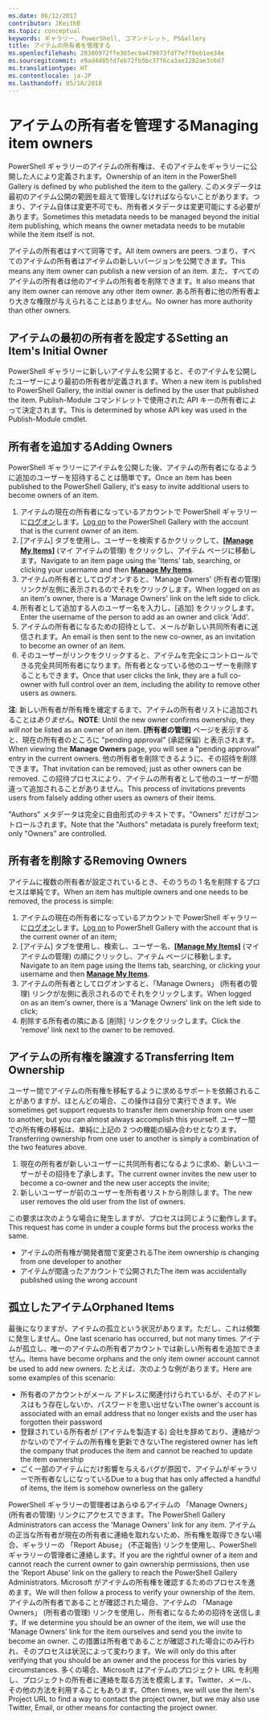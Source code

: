 ```yaml
---
ms.date: 06/12/2017
contributor: JKeithB
ms.topic: conceptual
keywords: ギャラリー, PowerShell, コマンドレット, PSGallery
title: アイテムの所有者を管理する
ms.openlocfilehash: 20380972ffe365ec9a479073fdf7e7f0eb1ee34e
ms.sourcegitcommit: e9ad4d85fd7eb72fb5bc37f6ca3ae1282ae3c6d7
ms.translationtype: HT
ms.contentlocale: ja-JP
ms.lasthandoff: 05/10/2018
---
```

# <a name="managing-item-owners"></a><span data-ttu-id="d7320-103">アイテムの所有者を管理する</span><span class="sxs-lookup"><span data-stu-id="d7320-103">Managing item owners</span></span>

<span data-ttu-id="d7320-104">PowerShell ギャラリーのアイテムの所有権は、そのアイテムをギャラリーに公開した人により定義されます。</span><span class="sxs-lookup"><span data-stu-id="d7320-104">Ownership of an item in the PowerShell Gallery is defined by who published the item to the gallery.</span></span>
<span data-ttu-id="d7320-105">このメタデータは最初のアイテム公開の範囲を超えて管理しなければならないことがあります。つまり、アイテム自体は変更不可でも、所有者メタデータは変更可能にする必要があります。</span><span class="sxs-lookup"><span data-stu-id="d7320-105">Sometimes this metadata needs to be managed beyond the initial item publishing, which means the owner metadata needs to be mutable while the item itself is not.</span></span>

<span data-ttu-id="d7320-106">アイテムの所有者はすべて同等です。</span><span class="sxs-lookup"><span data-stu-id="d7320-106">All item owners are peers.</span></span>
<span data-ttu-id="d7320-107">つまり、すべてのアイテムの所有者はアイテムの新しいバージョンを公開できます。</span><span class="sxs-lookup"><span data-stu-id="d7320-107">This means any item owner can publish a new version of an item.</span></span> <span data-ttu-id="d7320-108">また、すべてのアイテムの所有者は他のアイテムの所有者を削除できます。</span><span class="sxs-lookup"><span data-stu-id="d7320-108">It also means that any item owner can remove any other item owner.</span></span>
<span data-ttu-id="d7320-109">ある所有者に他の所有者より大きな権限が与えられることはありません。</span><span class="sxs-lookup"><span data-stu-id="d7320-109">No owner has more authority than other owners.</span></span>

## <a name="setting-an-items-initial-owner"></a><span data-ttu-id="d7320-110">アイテムの最初の所有者を設定する</span><span class="sxs-lookup"><span data-stu-id="d7320-110">Setting an Item's Initial Owner</span></span>

<span data-ttu-id="d7320-111">PowerShell ギャラリーに新しいアイテムを公開すると、そのアイテムを公開したユーザーにより最初の所有者が定義されます。</span><span class="sxs-lookup"><span data-stu-id="d7320-111">When a new item is published to PowerShell Gallery, the initial owner is defined by the user that published the item.</span></span> <span data-ttu-id="d7320-112">Publish-Module コマンドレットで使用された API キーの所有者によって決定されます。</span><span class="sxs-lookup"><span data-stu-id="d7320-112">This is determined by whose API key was used in the Publish-Module cmdlet.</span></span>

## <a name="adding-owners"></a><span data-ttu-id="d7320-113">所有者を追加する</span><span class="sxs-lookup"><span data-stu-id="d7320-113">Adding Owners</span></span>

<span data-ttu-id="d7320-114">PowerShell ギャラリーにアイテムを公開した後、アイテムの所有者になるように追加のユーザーを招待することは簡単です。</span><span class="sxs-lookup"><span data-stu-id="d7320-114">Once an item has been published to the PowerShell Gallery, it's easy to invite additional users to become owners of an item.</span></span>

1. <span data-ttu-id="d7320-115">アイテムの現在の所有者になっているアカウントで PowerShell ギャラリーに[ログオン](https://powershellgallery.com/users/account/LogOn)します。</span><span class="sxs-lookup"><span data-stu-id="d7320-115">[Log on](https://powershellgallery.com/users/account/LogOn) to the PowerShell Gallery with the account that is the current owner of an item.</span></span>
2. <span data-ttu-id="d7320-116">[アイテム] タブを使用し、ユーザーを検索するかクリックして、[**[Manage My Items]**](https://www.powershellgallery.com/account/Packages) \(マイ アイテムの管理) をクリックし、アイテム ページに移動します。</span><span class="sxs-lookup"><span data-stu-id="d7320-116">Navigate to an item page using the 'Items' tab, searching, or clicking your username and then [**Manage My Items**](https://www.powershellgallery.com/account/Packages).</span></span>
3. <span data-ttu-id="d7320-117">アイテムの所有者としてログオンすると、'Manage Owners' (所有者の管理) リンクが左側に表示されるのでそれをクリックします。</span><span class="sxs-lookup"><span data-stu-id="d7320-117">When logged on as an item's owner, there is a 'Manage Owners' link on the left side to click.</span></span>
4. <span data-ttu-id="d7320-118">所有者として追加する人のユーザー名を入力し、[追加] をクリックします。</span><span class="sxs-lookup"><span data-stu-id="d7320-118">Enter the username of the person to add as an owner and click 'Add'.</span></span>
5. <span data-ttu-id="d7320-119">アイテムの所有者になるための招待として、メールが新しい共同所有者に送信されます。</span><span class="sxs-lookup"><span data-stu-id="d7320-119">An email is then sent to the new co-owner, as an invitation to become an owner of an item.</span></span>
6. <span data-ttu-id="d7320-120">そのユーザーがリンクをクリックすると、アイテムを完全にコントロールできる完全共同所有者になります。所有者となっている他のユーザーを削除することもできます。</span><span class="sxs-lookup"><span data-stu-id="d7320-120">Once that user clicks the link, they are a full co-owner with full control over an item, including the ability to remove other users as owners.</span></span>

<span data-ttu-id="d7320-121">**注**: 新しい所有者が所有権を確定するまで、アイテムの所有者リストに追加されることは*ありません*。</span><span class="sxs-lookup"><span data-stu-id="d7320-121">**NOTE**: Until the new owner confirms ownership, they *will not* be listed as an owner of an item.</span></span>
<span data-ttu-id="d7320-122">**[所有者の管理]** ページを表示すると、現在の所有者のところに "pending approval" (承認保留) と表示されます。</span><span class="sxs-lookup"><span data-stu-id="d7320-122">When viewing the **Manage Owners** page, you will see a "pending approval" entry in the current owners.</span></span>
<span data-ttu-id="d7320-123">他の所有者を削除できるように、その招待を削除できます。</span><span class="sxs-lookup"><span data-stu-id="d7320-123">That invitation can be removed; just as other owners can be removed.</span></span>
<span data-ttu-id="d7320-124">この招待プロセスにより、アイテムの所有者として他のユーザーが間違って追加されることがありません。</span><span class="sxs-lookup"><span data-stu-id="d7320-124">This process of invitations prevents users from falsely adding other users as owners of their items.</span></span>

<span data-ttu-id="d7320-125">"Authors" メタデータは完全に自由形式のテキストです。"Owners" だけがコントロールされます。</span><span class="sxs-lookup"><span data-stu-id="d7320-125">Note that the "Authors" metadata is purely freeform text; only "Owners" are controlled.</span></span>


## <a name="removing-owners"></a><span data-ttu-id="d7320-126">所有者を削除する</span><span class="sxs-lookup"><span data-stu-id="d7320-126">Removing Owners</span></span>

<span data-ttu-id="d7320-127">アイテムに複数の所有者が設定されているとき、そのうちの 1 名を削除するプロセスは単純です。</span><span class="sxs-lookup"><span data-stu-id="d7320-127">When an item has multiple owners and one needs to be removed, the process is simple:</span></span>

1. <span data-ttu-id="d7320-128">アイテムの現在の所有者になっているアカウントで PowerShell ギャラリーに[ログオン](https://powershellgallery.com/users/account/LogOn)します。</span><span class="sxs-lookup"><span data-stu-id="d7320-128">[Log on](https://powershellgallery.com/users/account/LogOn) to PowerShell Gallery with the account that is the current owner of an item;</span></span>
2. <span data-ttu-id="d7320-129">[アイテム] タブを使用し、検索し、ユーザー名、[**[Manage My Items]**](https://www.powershellgallery.com/account/Packages) \(マイ アイテムの管理) の順にクリックし、アイテム ページに移動します。</span><span class="sxs-lookup"><span data-stu-id="d7320-129">Navigate to an item page using the Items tab, searching, or clicking your username and then [**Manage My Items**](https://www.powershellgallery.com/account/Packages).</span></span>
3. <span data-ttu-id="d7320-130">アイテムの所有者としてログオンすると、「Manage Owners」 (所有者の管理) リンクが左側に表示されるのでそれをクリックします。</span><span class="sxs-lookup"><span data-stu-id="d7320-130">When logged on as an item's owner, there is a 'Manage Owners' link on the left side to click;</span></span>
4. <span data-ttu-id="d7320-131">削除する所有者の隣にある [削除] リンクをクリックします。</span><span class="sxs-lookup"><span data-stu-id="d7320-131">Click the 'remove' link next to the owner to be removed.</span></span>



## <a name="transferring-item-ownership"></a><span data-ttu-id="d7320-132">アイテムの所有権を譲渡する</span><span class="sxs-lookup"><span data-stu-id="d7320-132">Transferring Item Ownership</span></span>

<span data-ttu-id="d7320-133">ユーザー間でアイテムの所有権を移転するように求めるサポートを依頼されることがありますが、ほとんどの場合、この操作は自分で実行できます。</span><span class="sxs-lookup"><span data-stu-id="d7320-133">We sometimes get support requests to transfer item ownership from one user to another, but you can almost always accomplish this yourself.</span></span>
<span data-ttu-id="d7320-134">ユーザー間での所有権の移転は、単純に上記の 2 つの機能の組み合わせとなります。</span><span class="sxs-lookup"><span data-stu-id="d7320-134">Transferring ownership from one user to another is simply a combination of the two features above.</span></span>

1. <span data-ttu-id="d7320-135">現在の所有者が新しいユーザーに共同所有者になるように求め、新しいユーザーがその招待を了承します。</span><span class="sxs-lookup"><span data-stu-id="d7320-135">The current owner invites the new user to become a co-owner and the new user accepts the invite;</span></span>
2. <span data-ttu-id="d7320-136">新しいユーザーが前のユーザーを所有者リストから削除します。</span><span class="sxs-lookup"><span data-stu-id="d7320-136">The new user removes the old user from the list of owners.</span></span>

<span data-ttu-id="d7320-137">この要求は次のような場合に発生しますが、プロセスは同じように動作します。</span><span class="sxs-lookup"><span data-stu-id="d7320-137">This request has come in under a couple forms but the process works the same.</span></span>

- <span data-ttu-id="d7320-138">アイテムの所有権が開発者間で変更される</span><span class="sxs-lookup"><span data-stu-id="d7320-138">The item ownership is changing from one developer to another</span></span>
- <span data-ttu-id="d7320-139">アイテムが間違ったアカウントで公開された</span><span class="sxs-lookup"><span data-stu-id="d7320-139">The item was accidentally published using the wrong account</span></span>


## <a name="orphaned-items"></a><span data-ttu-id="d7320-140">孤立したアイテム</span><span class="sxs-lookup"><span data-stu-id="d7320-140">Orphaned Items</span></span>

<span data-ttu-id="d7320-141">最後になりますが、アイテムの孤立という状況があります。ただし、これは頻繁に発生しません。</span><span class="sxs-lookup"><span data-stu-id="d7320-141">One last scenario has occurred, but not many times.</span></span>
<span data-ttu-id="d7320-142">アイテムが孤立し、唯一のアイテムの所有者アカウントでは新しい所有者を追加できません。</span><span class="sxs-lookup"><span data-stu-id="d7320-142">Items have become orphans and the only item owner account cannot be used to add new owners.</span></span>
<span data-ttu-id="d7320-143">たとえば、次のような例があります。</span><span class="sxs-lookup"><span data-stu-id="d7320-143">Here are some examples of this scenario:</span></span>

- <span data-ttu-id="d7320-144">所有者のアカウントがメール アドレスに関連付けられているが、そのアドレスはもう存在しないか、パスワードを思い出せない</span><span class="sxs-lookup"><span data-stu-id="d7320-144">The owner's account is associated with an email address that no longer exists and the user has forgotten their password</span></span>
- <span data-ttu-id="d7320-145">登録されている所有者が (アイテムを製造する) 会社を辞めており、連絡がつかないのでアイテムの所有権を更新できない</span><span class="sxs-lookup"><span data-stu-id="d7320-145">The registered owner has left the company that produces the item and cannot be reached to update the item ownership</span></span>
- <span data-ttu-id="d7320-146">ごく一部のアイテムにだけ影響を与えるバグが原因で、アイテムがギャラリーで所有者なしになっている</span><span class="sxs-lookup"><span data-stu-id="d7320-146">Due to a bug that has only affected a handful of items, the item is somehow ownerless on the gallery</span></span>

<span data-ttu-id="d7320-147">PowerShell ギャラリーの管理者はあらゆるアイテムの 「Manage Owners」 (所有者の管理) リンクにアクセスできます。</span><span class="sxs-lookup"><span data-stu-id="d7320-147">The PowerShell Gallery Administrators can access the 'Manage Owners' link for any item.</span></span>
<span data-ttu-id="d7320-148">アイテムの正当な所有者が現在の所有者に連絡を取れないため、所有権を取得できない場合、ギャラリーの 「Report Abuse」 (不正報告) リンクを使用し、PowerShell ギャラリーの管理者に連絡します。</span><span class="sxs-lookup"><span data-stu-id="d7320-148">If you are the rightful owner of a item and cannot reach the current owner to gain ownership permissions, then use the 'Report Abuse' link on the gallery to reach the PowerShell Gallery Administrators.</span></span>
<span data-ttu-id="d7320-149">Microsoft がアイテムの所有権を確認するためのプロセスを進めます。</span><span class="sxs-lookup"><span data-stu-id="d7320-149">We will then follow a process to verify your ownership of the item.</span></span>
<span data-ttu-id="d7320-150">アイテムの所有者であることが確認された場合、アイテムの 「Manage Owners」 (所有者の管理) リンクを使用し、所有者になるための招待を送信します。</span><span class="sxs-lookup"><span data-stu-id="d7320-150">If we determine you should be an owner of the item, we will use the 'Manage Owners' link for the item ourselves and send you the invite to become an owner.</span></span>
<span data-ttu-id="d7320-151">この措置は所有者であることが確認された場合にのみ行われ、そのプロセスは状況によって変わります。</span><span class="sxs-lookup"><span data-stu-id="d7320-151">We will only do this after verifying that you should be an owner and the process for this varies by circumstances.</span></span>
<span data-ttu-id="d7320-152">多くの場合、Microsoft はアイテムのプロジェクト URL を利用し、プロジェクトの所有者に連絡を取る方法を模索します。Twitter、メール、その他の方法を利用することもあります。</span><span class="sxs-lookup"><span data-stu-id="d7320-152">Often times, we will use the item's Project URL to find a way to contact the project owner, but we may also use Twitter, Email, or other means for contacting the project owner.</span></span>